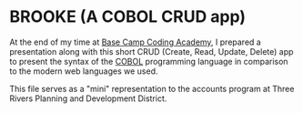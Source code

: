 # BROOKE (A COBOL CRUD app) 
At the end of my time at [Base Camp Coding Academy](https://basecampcodingacademy.org/), 
I prepared a presentation along with this short CRUD (Create, Read,
Update, Delete) app to present the syntax of the [COBOL](https://en.wikipedia.org/wiki/COBOL) programming language 
in comparison to the modern web languages we used.

This file serves as a "mini" representation to the accounts program at
Three Rivers Planning and Development District.
